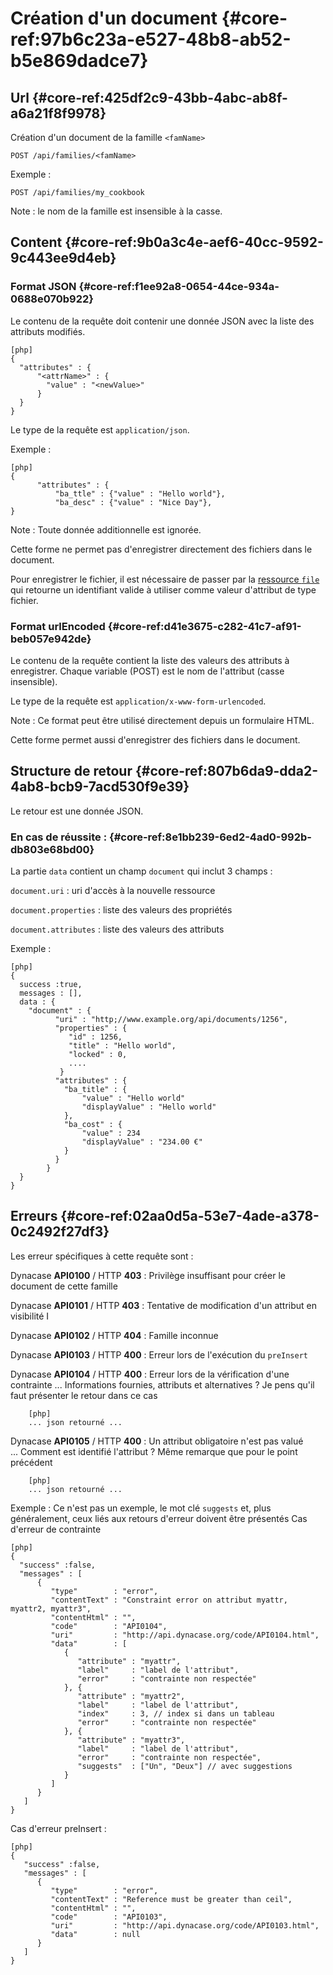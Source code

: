 # Création d'un document  {#core-ref:97b6c23a-e527-48b8-ab52-b5e869dadce7}

## Url {#core-ref:425df2c9-43bb-4abc-ab8f-a6a21f8f9978}

Création d'un document de la famille `<famName>`

    POST /api/families/<famName>


Exemple :

    POST /api/families/my_cookbook


Note : le nom de la famille est insensible à la casse.


## Content {#core-ref:9b0a3c4e-aef6-40cc-9592-9c443ee9d4eb}

### Format JSON {#core-ref:f1ee92a8-0654-44ce-934a-0688e070b922}

Le contenu de la requête doit contenir une donnée JSON avec la liste des attributs modifiés.

    [php]
    {
      "attributes" : {
          "<attrName>" : {
            "value" : "<newValue>"
          }
      }
    }

Le type de la requête est `application/json`.

Exemple :

    [php]
    {
          "attributes" : {
              "ba_ttle" : {"value" : "Hello world"},
              "ba_desc" : {"value" : "Nice Day"},
    }


Note : Toute donnée additionnelle est ignorée.

Cette forme ne permet pas d'enregistrer directement des fichiers dans le document.

Pour enregistrer le fichier, il est nécessaire de passer par la [ressource
`file`](#core-ref:5797255d-128d-4aa4-9c11-2c8195cca63d) qui retourne un identifiant valide
à utiliser comme valeur d'attribut de type fichier.


### Format urlEncoded {#core-ref:d41e3675-c282-41c7-af91-beb057e942de}

Le contenu de la requête contient la liste des valeurs des attributs à enregistrer.
Chaque variable (POST) est le nom de l'attribut (casse insensible).

Le type de la requête est `application/x-www-form-urlencoded`.

Note : Ce format peut être utilisé directement depuis un formulaire HTML.

Cette forme permet aussi d'enregistrer des fichiers dans le document.

## Structure de retour {#core-ref:807b6da9-dda2-4ab8-bcb9-7acd530f9e39}

Le retour est une donnée JSON.

### En cas de réussite : {#core-ref:8e1bb239-6ed2-4ad0-992b-db803e68bd00}

La partie `data` contient un champ `document` qui inclut 3 champs :

`document.uri`
:  uri d'accès à la nouvelle ressource

`document.properties`
:  liste des valeurs des propriétés

`document.attributes`
:  liste des valeurs des attributs

Exemple :

    [php]
    {
      success :true,
      messages : [],
      data : {
        "document" : {
              "uri" : "http;//www.example.org/api/documents/1256",
              "properties" : { 
                 "id" : 1256,
                 "title" : "Hello world",
                 "locked" : 0,
                 ....
               }
              "attributes" : { 
                "ba_title" : {
                    "value" : "Hello world"
                    "displayValue" : "Hello world"
                },
                "ba_cost" : {
                    "value" : 234
                    "displayValue" : "234.00 €"
                }
              }
            }
      }
    }

## Erreurs {#core-ref:02aa0d5a-53e7-4ade-a378-0c2492f27df3}

Les erreur spécifiques à cette requête sont :

Dynacase **API0100** / HTTP **403**
:  Privilège insuffisant pour créer le document de cette famille

Dynacase **API0101** / HTTP **403**
:  Tentative de modification d'un attribut en visibilité I

Dynacase **API0102** / HTTP **404**
:  Famille inconnue

Dynacase **API0103** / HTTP **400**
:  Erreur lors de l'exécution du `preInsert`

Dynacase **API0104** / HTTP **400**
:  Erreur lors de la vérification d'une contrainte
   ... <span class="flag fixme">Informations fournies, attributs et alternatives ? Je pens qu'il faut présenter le retour dans ce cas</span>
   
        [php]
	    ... json retourné ...


Dynacase **API0105** / HTTP **400**
:  Un attribut obligatoire n'est pas valué  
   ... <span class="flag fixme">Comment est identifié l'attribut ? Même remarque que pour le point précédent</span>
   
        [php]
	    ... json retourné ...



Exemple : 
<span class="fixme flag"> Ce n'est pas un exemple, le mot clé `suggests` et, plus généralement, ceux liés aux retours d'erreur doivent être présentés</span>
Cas d'erreur de contrainte

    [php]
    {
      "success" :false,
      "messages" : [
          {
             "type"        : "error", 
             "contentText" : "Constraint error on attribut myattr, myattr2, myattr3",
             "contentHtml" : "",
             "code"        : "API0104", 
             "uri"         : "http://api.dynacase.org/code/API0104.html",
             "data"        : [
                {
                   "attribute" : "myattr", 
                   "label"     : "label de l'attribut", 
                   "error"     : "contrainte non respectée"
                }, {
                   "attribute" : "myattr2", 
                   "label"     : "label de l'attribut", 
                   "index"     : 3, // index si dans un tableau
                   "error"     : "contrainte non respectée"
                }, {
                   "attribute" : "myattr3", 
                   "label"     : "label de l'attribut", 
                   "error"     : "contrainte non respectée",
                   "suggests"  : ["Un", "Deux"] // avec suggestions
                }
             ]
          }
       ]
    }


Cas d'erreur preInsert :

    [php]
    {
       "success" :false,
       "messages" : [
          {
             "type"        : "error", 
             "contentText" : "Reference must be greater than ceil",
             "contentHtml" : "",
             "code"        : "API0103", 
             "uri"         : "http://api.dynacase.org/code/API0103.html",
             "data"        : null
          }
       ]
    }



